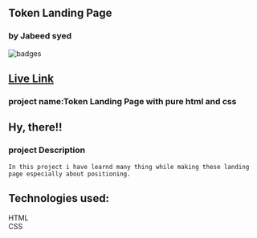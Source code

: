 ## Token Landing Page
### by Jabeed syed

![badges](https://img.shields.io/badge/HTML-CSS-orange)

## [Live Link](https://competion.netlify.app/)

### project name:Token Landing Page with pure html and css
## Hy, there!!

### project Description
```
In this project i have learnd many thing while making these landing page especially about positioning. 
```
## Technologies used:<br>
HTML <br>
CSS
